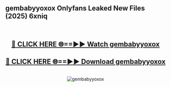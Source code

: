 <h2>gembabyyoxox Onlyfans Leaked New Files (2025) 6xniq</h2>
<br>
<div align="center">
<h2><a href="https://mediafiles.top/gembabyyoxox&ref=git" rel="nofollow">🔴 CLICK HERE 🌐==►► Watch gembabyyoxox</a></h2>
<h2><a href="https://mediafiles.top/gembabyyoxox&ref=git" rel="nofollow">🔴 CLICK HERE 🌐==►► Download gembabyyoxox</a></h2>
<br>
<a href="https://mediafiles.top/gembabyyoxox&ref=git" rel="nofollow" data-target="animated-image.originalLink"><img src="https://i.ibb.co.com/xMMVF88/686577567.gif" alt="gembabyyoxox" style="max-width: 100%; display: inline-block;" data-target="animated-image.originalImage"></a>
</div>
<br>
<br>